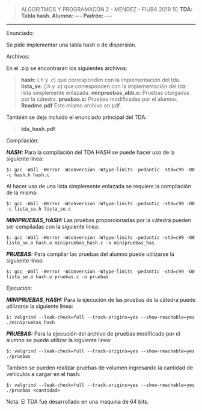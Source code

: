 >ALGORITMOS Y PROGRAMACÓN 2 - MENDEZ - FIUBA 2019 1C
**TDA: Tabla hash.
Alumno: ---
Padrón: ---**

***

Enunciado:

Se pide implementar una tabla hash o de dispersión.

Archivos:

En el .zip se encontraran los siguientes archivos:

>**hash:** (.h y .c) que corresponden con la implementación del tda.
**lista_se:** (.h y .c) que corresponden con la implementación del tda lista simplemente enlazada.
**minpruebas_abb.c:** Pruebas otorgadas por la cátedra.
**pruebas.c:** Pruebas modificadas por el alumno.
**Readme.pdf** Este mismo archivo en pdf.

También se deja incluido el enunciado principal del TDA:
>**tda_hash.pdf**

Compilación:

***HASH:***
Para la compilación del TDA HASH se puede hacer uso de la siguiente linea:

	$: gcc -Wall -Werror -Wconversion -Wtype-limits -pedantic -std=c99 -O0 -c hash.h hash.c

Al hacer uso de una lista simplemente enlazada se requiere la compilación de la misma:

	$: gcc -Wall -Werror -Wconversion -Wtype-limits -pedantic -std=c99 -O0 -c lista_se.h lista_se.c

***MINIPRUEBAS_HASH:***
Las pruebas proporcionadas por la cátedra pueden ser compiladas con la siguiente linea:

	$: gcc -Wall -Werror -Wconversion -Wtype-limits -pedantic -std=c99 -O0 lista_se.o hash.o minipruebas_hash.c -o minipruebas_has

***PRUEBAS:***
Para compilar las pruebas del alumno puede utilizarse la siguiente linea:

	$: gcc -Wall -Werror -Wconversion -Wtype-limits -pedantic -std=c99 -O0 lista_se.o hash.o pruebas.c -o pruebas

Ejecución:

***MINIPRUEBAS_HASH:***
Para la ejecución de las pruebas de la cátedra puede utilizarse la siguiente linea:

	$: valgrind --leak-check=full --track-origins=yes --show-reachable=yes ./minipruebas_hash
	
***PRUEBAS:***
Para la ejecución del archivo de pruebas modificado por el alumno se puede utilizar la siguiente linea:

	$: valgrind --leak-check=full --track-origins=yes --show-reachable=yes ./pruebas

Tambien se pueden realizar pruebas de volumen ingresando la cantidad de vehiculos a cargar en el hash:

	$: valgrind --leak-check=full --track-origins=yes --show-reachable=yes ./pruebas <cantidad>

Nota: El TDA fue desarrollado en una maquina de 64 bits.

